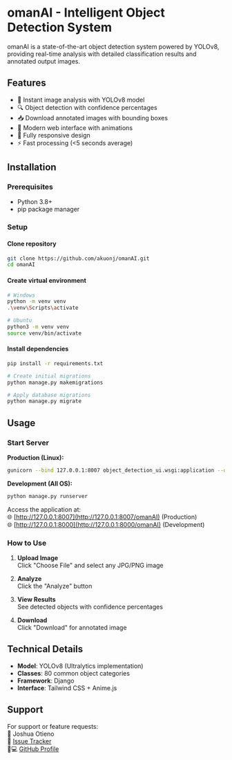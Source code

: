 # omanAI - Intelligent Object Detection System

omanAI is a state-of-the-art object detection system powered by YOLOv8, providing real-time analysis with detailed classification results and annotated output images.


## Features

- 🚀 Instant image analysis with YOLOv8 model
- 🔍 Object detection with confidence percentages
- 📥 Download annotated images with bounding boxes
- 🌈 Modern web interface with animations
- 📱 Fully responsive design
- ⚡ Fast processing (<5 seconds average)

## Installation

### Prerequisites
- Python 3.8+
- pip package manager

### Setup

#### Clone repository
```bash
git clone https://github.com/akuonj/omanAI.git
cd omanAI
```
#### Create virtual environment
```bash
# Windows
python -m venv venv
.\venv\Scripts\activate
```
```bash
# Ubuntu
python3 -m venv venv
source venv/bin/activate
```
#### Install dependencies
```bash
pip install -r requirements.txt
```
```bash
# Create initial migrations
python manage.py makemigrations
```
```bash
# Apply database migrations
python manage.py migrate
```

## Usage

### Start Server

**Production (Linux):**
```bash
gunicorn --bind 127.0.0.1:8007 object_detection_ui.wsgi:application --daemon
```
**Development (All OS):**
```bash
python manage.py runserver
```

Access the application at:  
🌐 [http://127.0.0.1:8007](http://127.0.0.1:8007/omanAI) (Production)  
🌐 [http://127.0.0.1:8000](http://127.0.0.1:8000/omanAI) (Development)

### How to Use

1. **Upload Image**  
   Click "Choose File" and select any JPG/PNG image

2. **Analyze**  
   Click the "Analyze" button

3. **View Results**  
   See detected objects with confidence percentages

4. **Download**  
   Click "Download" for annotated image

## Technical Details

- **Model**: YOLOv8 (Ultralytics implementation)
- **Classes**: 80 common object categories
- **Framework**: Django
- **Interface**: Tailwind CSS + Anime.js

## Support

For support or feature requests:  
📧 Joshua Otieno  
🐛 [Issue Tracker](https://github.com/akuonj/omanAI/issues)  
👨💻 [GitHub Profile](https://github.com/akuonj)
